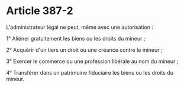 # Article 387-2

L'administrateur légal ne peut, même avec une autorisation :

1° Aliéner gratuitement les biens ou les droits du mineur ;

2° Acquérir d'un tiers un droit ou une créance contre le mineur ;

3° Exercer le commerce ou une profession libérale au nom du mineur ;

4° Transférer dans un patrimoine fiduciaire les biens ou les droits du mineur.
